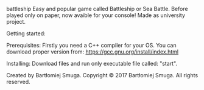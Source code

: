   battleship
  Easy and popular game called Battleship or Sea Battle. Before played only on paper, now avaible for your console!
  Made as university project.
  
  Getting started:
  
  Prerequisites:
  Firstly you need a C++ compiler for your OS.
  You can download proper version from: https://gcc.gnu.org/install/index.html
  
  Installing:
  Download files and run only executable file called: "start".
  
  Created by Bartłomiej Smuga.
  Copyright © 2017 Bartłomiej Smuga. All rights reserved.
